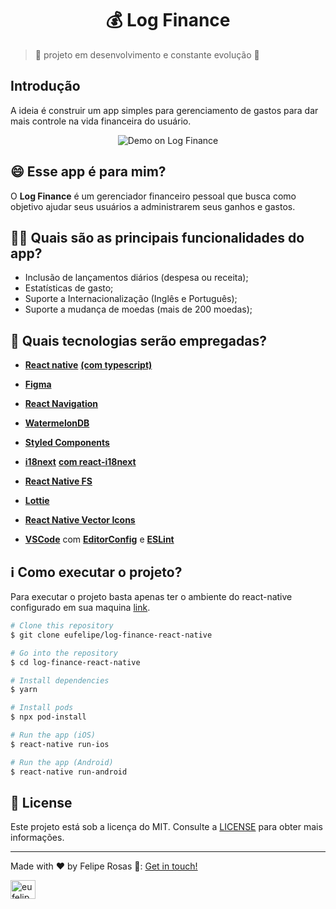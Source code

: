 
<h1 align="center">💰 Log Finance</h1>


> 🚧 projeto em desenvolvimento e constante evolução 🚧



## Introdução


A ideia é construir um app simples para gerenciamento de gastos para dar mais controle na vida financeira do usuário.

<p align="center">
  <img alt="Demo on Log Finance" src="https://res.cloudinary.com/eufelipe/image/upload/v1637242265/out_lpegzv.gif">
</p>

## 😄 Esse app é para mim?

O **Log Finance** é um gerenciador financeiro pessoal que busca como objetivo ajudar seus usuários a administrarem seus ganhos e gastos.

## 👨‍💻 Quais são as principais funcionalidades do app?

- Inclusão de lançamentos diários (despesa ou receita);
- Estatísticas de gasto;
- Suporte a Internacionalização (Inglês e Português);
- Suporte a mudança de moedas (mais de 200 moedas);

## 🚀 Quais tecnologias serão empregadas?

- [**React native**](https://reactnative.dev/) [**(com typescript)**](https://www.typescriptlang.org/)
- [**Figma**](https://www.figma.com/file/zsxk6Oo3OOiM8Cu9FDsNNJ/Log-Finance?node-id=0%3A1https://www.figma.com/file/zsxk6Oo3OOiM8Cu9FDsNNJ/Log-Finance?node-id=0%3A1)
- [**React Navigation**](https://reactnavigation.org/)
- [**WatermelonDB**](https://github.com/Nozbe/WatermelonDB)
- **[Styled Components](https://styled-components.com/)**
- **[i18next](https://www.i18next.com/)** **[com react-i18next](https://react.i18next.com/)**
- **[React Native FS](https://github.com/itinance/react-native-fs)**
- **[Lottie](https://github.com/lottie-react-native/lottie-react-native)**
- **[React Native Vector Icons](https://github.com/oblador/react-native-vector-icons)**

- [**VSCode**](https://code.visualstudio.com/) com [**EditorConfig**](https://marketplace.visualstudio.com/items?itemName=EditorConfig.EditorConfig) e [**ESLint**](https://marketplace.visualstudio.com/items?itemName=dbaeumer.vscode-eslint)

## ℹ️ Como executar o projeto?

Para executar o projeto basta apenas ter o ambiente do react-native configurado em sua maquina [link](https://reactnative.dev/docs/environment-setup).

```bash
# Clone this repository
$ git clone eufelipe/log-finance-react-native

# Go into the repository
$ cd log-finance-react-native

# Install dependencies
$ yarn

# Install pods
$ npx pod-install

# Run the app (iOS)
$ react-native run-ios

# Run the app (Android)
$ react-native run-android
```

## 📝 License

Este projeto está sob a licença do MIT. Consulte a [LICENSE](https://github.com/eufelipe/log-finance-react-native/blob/master/LICENSE) para obter mais informações.

---

Made with ♥ by Felipe Rosas 👋: [Get in touch!](https://www.linkedin.com/in/eufelipe/)

<a href="https://linkedin.com/in/eufelipe" target="blank"><img align="center" src="https://www.svgrepo.com/show/303207/linkedin-icon-logo.svg" alt="eufelipe" height="30" width="40" /></a>
